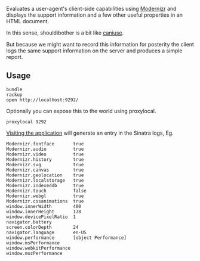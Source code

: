 Evaluates a user-agent's client-side capabilities using [Modernizr](http://modernizr.com) and
displays the support information and a few other useful properties in an
HTML document.

In this sense, shouldibother is a bit like [caniuse](http://caniuse.com).

But because we might want to record this information for posterity the
client logs the same support information on the server and produces a
simple report.

Usage
-----

    bundle
    rackup
    open http://localhost:9292/

Optionally you can expose this to the world using proxylocal. 

    proxylocal 9292

[Visiting the application](http://localhost:9292/) will generate an entry in the Sinatra logs, Eg.

    Modernizr.fontface       true
    Modernizr.audio          true
    Modernizr.video          true
    Modernizr.history        true
    Modernizr.svg            true
    Modernizr.canvas         true
    Modernizr.geolocation    true
    Modernizr.localstorage   true
    Modernizr.indexeddb      true
    Modernizr.touch          false
    Modernizr.webgl          true
    Modernizr.cssanimations  true
    window.innerWidth        400
    window.innerHeight       178
    window.devicePixelRatio  1
    navigator.battery    
    screen.colorDepth        24
    navigator.language       en-US
    window.performance       [object Performance]
    window.msPerformance     
    window.webkitPerformance     
    window.mozPerformance 

